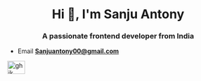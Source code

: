 <h1 align="center">Hi 👋, I'm Sanju Antony</h1>
<h3 align="center">A passionate frontend developer from India</h3>

- Email **Sanjuantony00@gmail.com**
<p align="left">
<a href="https://linkedin.com/in/ghjk" target="blank"><img align="center" src="https://www.linkedin.com/in/sanju-antony " alt="ghjk" height="30" width="40" /></a>
</p>
